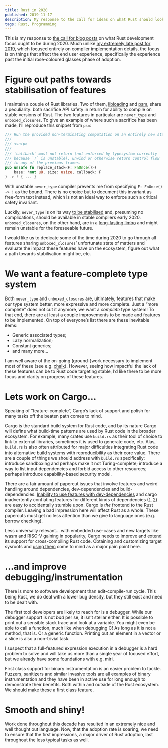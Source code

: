 ```yaml
---
title: Rust in 2020
published: 2019-11-17
description: My response to the call for ideas on what Rust should look like in after 2020.
tags: Rust, Programming
---
```


This is my response to [the call for blog posts][call2020] on what Rust development focus ought to
be during 2020. Much unlike [my extremely late post for 2019][optimizer], which focused entirely on
compiler implementation details, the focus is on things that affect the end user experience,
specifically the experience past the initial rose-coloured glasses phase of adoption.

[call2020]: https://blog.rust-lang.org/2019/10/29/A-call-for-blogs-2020.html
[optimizer]: /entries/the-road-to-bestest-optimiser.html

# Figure out paths towards stabilisation of features

I maintain a couple of Rust libraries. Two of them, [libloading][libloading] and [psm][psm], share
a peculiarity: both sacrifice API safety in return for ability to compile on stable versions of
Rust. The two features in particular are `never_type` and `unboxed_closures`. To give
an example of where such a sacrifice has been made, I’ll reproduce this snippet from `psm`:

[libloading]: https://crates.io/crates/libloading
[psm]: https://crates.io/crates/psm

```rust
/// Run the provided non-terminating computation on an entirely new stack.
///
/// <snip>
///
/// `callback` must not return (not enforced by typesystem currently
/// because `!` is unstable), unwind or otherwise return control flow
/// to any of the previous frames.
pub unsafe fn replace_stack<F: FnOnce()>(
    base: *mut u8, size: usize, callback: F
) -> ! { ... }
```

With unstable `never_type` compiler prevents me from specifying `F: FnOnce() -> !` as the bound.
There is no choice but to document this invariant as free-form text instead, which is not an ideal
way to enforce such a critical safety invariant.

Luckily, `never_type` is on its way [to be stabilised][never_type_stab] and, presuming no
complications, should be available in stable compilers early 2020. `unboxed_closures`, on the other
hand, are in a [long-lasting limbo][unboxed_limbo] and might remain unstable for the foreseeable
future.

I would like us to dedicate some of the time during 2020 to go through all features sharing
`unboxed_closures`’ unfortunate state of matters and evaluate the impact these features
have on the ecosystem, figure out what a path towards stabilisation might be, etc.

[never_type_stab]: https://github.com/rust-lang/rust/pull/65355
[unboxed_limbo]: https://github.com/rust-lang/rust/issues/29625#issuecomment-240571882

# We want a feature-complete type system

Both `never_type` and `unboxed_closures` are, ultimately, features that make our type system
better, more expressive and more complete. Just a “more complete” does not cut it anymore, we want
a *complete* type system! To that end, there are at least a couple improvements to be made and
features to be implemented. On top of everyone’s list there are these inevitable items:

* Generic associated types;
* Lazy normalization;
* Constant generics;
* and many more…

I am well aware of the on-going (ground-)work necessary to implement most of these (see e.g.
[chalk][chalk]). However, seeing how impactful the lack of these features can be to Rust code
targeting stable, I’d like there to be more focus and clarity on progress of these features.

[chalk]: https://github.com/rust-lang/chalk

# Lets work on Cargo…

Speaking of “feature-complete”, Cargo’s lack of support and polish for many tasks off the beaten
path comes to mind.

Cargo is the standard build system for Rust code, and by its nature Cargo will define what
build-time patterns are used by Rust code in the broader ecosystem. For example, many crates
use `build.rs` as their tool of choice to link to external libraries, sometimes it is used to
generate code, etc. Alas, `build.rs` is also often attributed for major difficulties integrating
Rust code into alternative build systems with reproducibility as their core value. There are a
couple of things we should address with `build.rs` specifically: introduce sandboxing and perhaps
make it not Turing-complete; introduce a way to list input dependencies and forbid access to other
resources; perhaps introduce capability-based security model.

There are a fair amount of papercut issues that involve features and weird handling around
dependencies, dev-dependencies and build-dependencies. [Inability to use features with
dev-dependencies][cargo6915] and cargo inadvertently conflating features for different kinds of
dependencies ([1][cargo4866], [2][cargo1796]) are easy to accidentally stumble upon. Cargo is *the*
frontend to the Rust compiler. Leaving a bad impression here will affect Rust as a whole. These
papercuts must get no less attention than we give to language ones (e.g. borrow checking).

[cargo6915]: https://github.com/rust-lang/cargo/issues/6915
[cargo4866]: https://github.com/rust-lang/cargo/issues/4866
[cargo1796]: https://github.com/rust-lang/cargo/issues/1796

Less universally relevant… with embedded use-cases and new targets like wasm and RISC-V gaining in
popularity, Cargo needs to improve and extend its support for cross-compiling Rust code. Obtaining
and customizing target sysroots and [using them][cargo4959] come to mind as a major pain point
here.

[cargo4959]: https://github.com/rust-lang/cargo/issues/4959

# …and improve debugging/instrumentation

There is more to software development than edit-compile-run cycle. This being Rust, we do deal with
a lower bug density, but they still exist and need to be dealt with.

The first tool developers are likely to reach for is a debugger. While our debugger support is not
*bad* per se, it isn’t stellar either. It is possible to print out a sensible stack trace and look
at a variable. You might even be able to call a function, much like when debugging C! As long as it
is not a method, that is. Or a generic function. Printing out an element in a vector or a slice is
also a non-trivial task.

I suspect that a full-featured expression execution in a debugger is a hard problem to solve and
will take us more than a single year of focused effort, but we already have some foundations
with e.g. miri.

First class support for binary instrumentation is an easier problem to tackle. Fuzzers, sanitizers
and similar invasive tools are all examples of binary instrumentation and they have been in active
use for long enough to demonstrate their benefits. Both within and outside of the Rust ecosystem.
We should make these a first class feature.

# Smooth and shiny!

Work done throughout this decade has resulted in an extremely nice and well thought out language.
Now, that the adoption rate is soaring, we need to ensure that the first impressions, a major
driver of Rust adoption, last throughout the less typical tasks as well.
